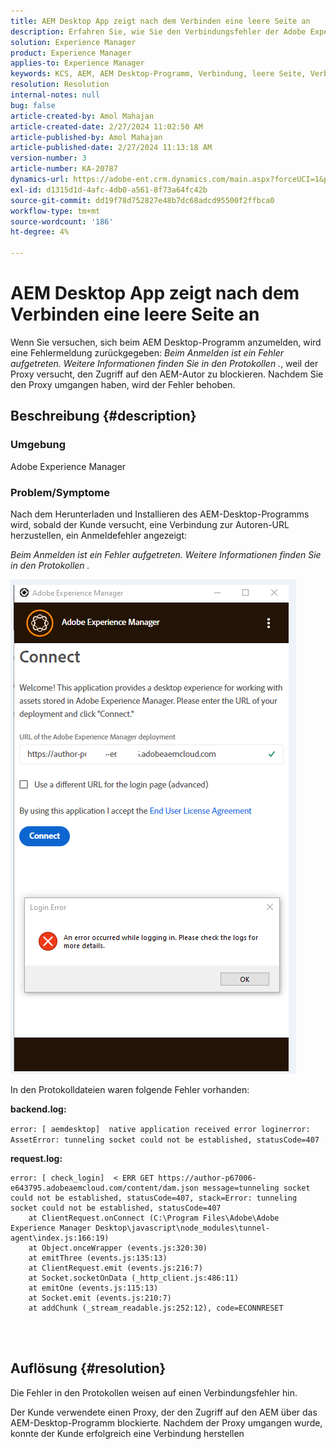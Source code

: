 ```yaml
---
title: AEM Desktop App zeigt nach dem Verbinden eine leere Seite an
description: Erfahren Sie, wie Sie den Verbindungsfehler der Adobe Experience Manager Desktop-Anwendung beheben. Versuchen Sie, den Proxy zu umgehen.
solution: Experience Manager
product: Experience Manager
applies-to: Experience Manager
keywords: KCS, AEM, AEM Desktop-Programm, Verbindung, leere Seite, Verbindungsfehler
resolution: Resolution
internal-notes: null
bug: false
article-created-by: Amol Mahajan
article-created-date: 2/27/2024 11:02:50 AM
article-published-by: Amol Mahajan
article-published-date: 2/27/2024 11:13:18 AM
version-number: 3
article-number: KA-20787
dynamics-url: https://adobe-ent.crm.dynamics.com/main.aspx?forceUCI=1&pagetype=entityrecord&etn=knowledgearticle&id=829e44b9-5fd5-ee11-9079-6045bd006268
exl-id: d1315d1d-4afc-4db0-a561-8f73a64fc42b
source-git-commit: dd19f78d752827e48b7dc68adcd95500f2ffbca0
workflow-type: tm+mt
source-wordcount: '186'
ht-degree: 4%

---
```


# AEM Desktop App zeigt nach dem Verbinden eine leere Seite an


Wenn Sie versuchen, sich beim AEM Desktop-Programm anzumelden, wird eine Fehlermeldung zurückgegeben: *Beim Anmelden ist ein Fehler aufgetreten. Weitere Informationen finden Sie in den Protokollen .*, weil der Proxy versucht, den Zugriff auf den AEM-Autor zu blockieren. Nachdem Sie den Proxy umgangen haben, wird der Fehler behoben.

## Beschreibung {#description}


### <b>Umgebung</b>

Adobe Experience Manager



### <b>Problem/Symptome</b>

Nach dem Herunterladen und Installieren des AEM-Desktop-Programms wird, sobald der Kunde versucht, eine Verbindung zur Autoren-URL herzustellen, ein Anmeldefehler angezeigt:

*Beim Anmelden ist ein Fehler aufgetreten. Weitere Informationen finden Sie in den Protokollen .*

![](assets/___839e44b9-5fd5-ee11-9079-6045bd006268___.png)

In den Protokolldateien waren folgende Fehler vorhanden:

<b>backend.log:</b>

`error: [ aemdesktop]  native application received error loginerror: AssetError: tunneling socket could not be established, statusCode=407`

<b>request.log:</b>




```
error: [ check_login]  < ERR GET https://author-p67006-e643795.adobeaemcloud.com/content/dam.json message=tunneling socket could not be established, statusCode=407, stack=Error: tunneling socket could not be established, statusCode=407
    at ClientRequest.onConnect (C:\Program Files\Adobe\Adobe Experience Manager Desktop\javascript\node_modules\tunnel-agent\index.js:166:19)
    at Object.onceWrapper (events.js:320:30)
    at emitThree (events.js:135:13)
    at ClientRequest.emit (events.js:216:7)
    at Socket.socketOnData (_http_client.js:486:11)
    at emitOne (events.js:115:13)
    at Socket.emit (events.js:210:7)
    at addChunk (_stream_readable.js:252:12), code=ECONNRESET
```


<br> 

## Auflösung {#resolution}


Die Fehler in den Protokollen weisen auf einen Verbindungsfehler hin.

Der Kunde verwendete einen Proxy, der den Zugriff auf den AEM über das AEM-Desktop-Programm blockierte. Nachdem der Proxy umgangen wurde, konnte der Kunde erfolgreich eine Verbindung herstellen
